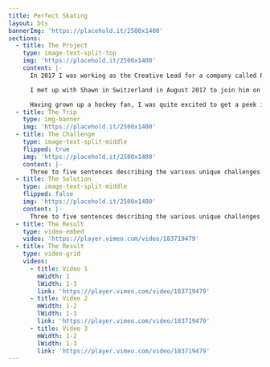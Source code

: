 ```yaml
---
title: Perfect Skating
layout: bts
bannerImg: 'https://placehold.it/2500x1400'
sections:
  - title: The Project
    type: image-text-split-top
    img: 'https://placehold.it/2500x1400'
    content: |-
      In 2017 I was working as the Creative Lead for a company called Perfect Skating. The founder of the company, Shawn Allard, is a former professional hockey player and now works with NHL/Pro athletes around the world on their skating/performance.

      I met up with Shawn in Switzerland in August 2017 to join him on his travels for 12 days, going from Switzerland, to Sweden, to Los Angeles, to Colorado, to Wisconsin, and then finally home to Ottawa. In all I passed through 12 airports in 12 days, as well as numerous trains. I had to fit my filming, photo, and audio gear, as well as skates, clothing, footwear, etc… all into carry on luggage. The travel schedule was very tight and I couldn’t afford to have anything get delayed in checked luggage. Along the way I’d be documenting Shawns work with various athletes, filming on the ice, recording podcasts, etc…

      Having grown up a hockey fan, I was quite excited to get a peek into the NHL world, as well as the chance to travel around Europe!
  - title: The Trip
    type: img-banner
    img: 'https://placehold.it/2500x1400'
  - title: The Challenge
    type: image-text-split-middle
    flipped: true
    img: 'https://placehold.it/2500x1400'
    content: |-
      Three to five sentences describing the various unique challenges of the project. Lorem ipsum dolor sit amet, consectetur adipiscing elit, sed do eiusmod tempor incididunt ut labore et dolore magna aliqua. Facilisis gravida neque convallis a cras. Posuere ac ut consequat semper viverra nam libero justo laoreet. Suspendisse faucibus interdum posuere lorem ipsum dolor sit amet consectetur.
  - title: The Solution
    type: image-text-split-middle
    flipped: false
    img: 'https://placehold.it/2500x1400'
    content: |-
      Three to five sentences describing the various unique challenges of the project. Lorem ipsum dolor sit amet, consectetur adipiscing elit, sed do eiusmod tempor incididunt ut labore et dolore magna aliqua. Facilisis gravida neque convallis a cras. Posuere ac ut consequat semper viverra nam libero justo laoreet. Suspendisse faucibus interdum posuere lorem ipsum dolor sit amet consectetur.
  - title: The Result
    type: video-embed
    video: 'https://player.vimeo.com/video/183719479'
  - title: The Result
    type: video-grid
    videos:
      - title: Video 1
        mWidth: 1
        lWidth: 1-3
        link: 'https://player.vimeo.com/video/183719479'
      - title: Video 2
        mWidth: 1-2
        lWidth: 1-3
        link: 'https://player.vimeo.com/video/183719479'
      - title: Video 3
        mWidth: 1-2
        lWidth: 1-3
        link: 'https://player.vimeo.com/video/183719479'
---
```

